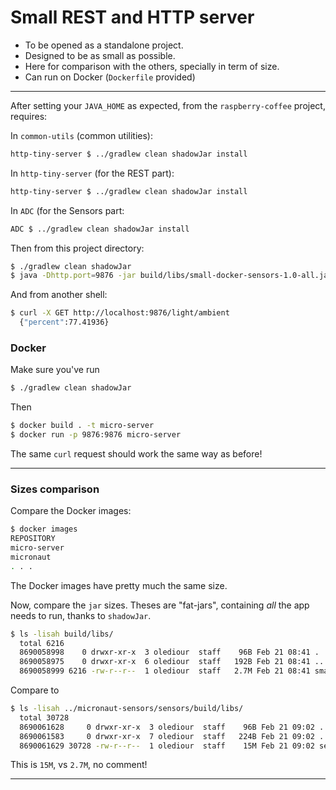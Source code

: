 # Small REST and HTTP server
- To be opened as a standalone project.
- Designed to be as small as possible.
- Here for comparison with the others, specially in term of size.
- Can run on Docker (`Dockerfile` provided)

---

After setting your `JAVA_HOME` as expected, from the `raspberry-coffee` project, requires:

In `common-utils` (common utilities):
```bash
http-tiny-server $ ../gradlew clean shadowJar install
```

In `http-tiny-server` (for the REST part):
```bash
http-tiny-server $ ../gradlew clean shadowJar install
```

In `ADC` (for the Sensors part:
```bash
ADC $ ../gradlew clean shadowJar install
```

Then from this project directory:
```bash
$ ./gradlew clean shadowJar
$ java -Dhttp.port=9876 -jar build/libs/small-docker-sensors-1.0-all.jar
```
And from another shell:
```bash
$ curl -X GET http://localhost:9876/light/ambient
  {"percent":77.41936} 
```

### Docker
Make sure you've run
```bash
$ ./gradlew clean shadowJar
```
Then
```bash
$ docker build . -t micro-server
$ docker run -p 9876:9876 micro-server
```
The same `curl` request should work the same way as before!

---

### Sizes comparison
Compare the Docker images:
```bash
$ docker images
REPOSITORY                                                               TAG                         IMAGE ID            CREATED             SIZE
micro-server                                                             latest                      db8243f5c873        9 minutes ago       240MB
micronaut                                                                latest                      2073cf66fe3f        3 days ago          253MB
. . .
```
The Docker images have pretty much the same size.

Now, compare the `jar` sizes. Theses are "fat-jars", containing _all_ the app needs to run, thanks to `shadowJar`.
```bash
$ ls -lisah build/libs/
  total 6216
  8690058998    0 drwxr-xr-x  3 olediour  staff    96B Feb 21 08:41 .
  8690058975    0 drwxr-xr-x  6 olediour  staff   192B Feb 21 08:41 ..
  8690058999 6216 -rw-r--r--  1 olediour  staff   2.7M Feb 21 08:41 small-docker-sensors-1.0-all.jar
```
Compare to 
```bash
$ ls -lisah ../micronaut-sensors/sensors/build/libs/
  total 30728
  8690061628     0 drwxr-xr-x  3 olediour  staff    96B Feb 21 09:02 .
  8690061583     0 drwxr-xr-x  7 olediour  staff   224B Feb 21 09:02 ..
  8690061629 30728 -rw-r--r--  1 olediour  staff    15M Feb 21 09:02 sensors-0.1-all.jar
```

This is `15M`, vs `2.7M`, no comment!

---
